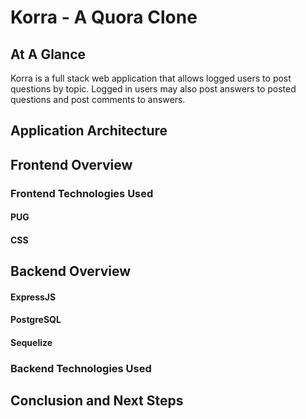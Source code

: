 # Korra - A Quora Clone 

## At A Glance
Korra is a full stack web application that allows logged users to post questions by topic. Logged in users may also post answers to posted questions and post comments to answers.  

## Application Architecture

## Frontend Overview

### Frontend Technologies Used

#### PUG
#### CSS

## Backend Overview

#### ExpressJS
#### PostgreSQL
#### Sequelize

### Backend Technologies Used

## Conclusion and Next Steps
